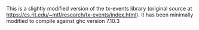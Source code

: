 This is a slightly modified version of the tx-events library (original source at https://cs.rit.edu/~mtf/research/tx-events/index.html).
It has been minimally modified to compile against ghc version 7.10.3
